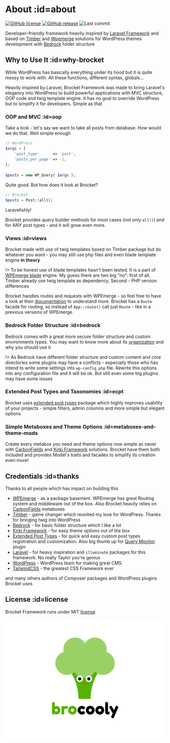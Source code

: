 # About :id=about

[![GitHub license](https://img.shields.io/github/license/czernika/brocket)](https://github.com/czernika/brocket/blob/master/LICENSE) [![GitHub release](https://img.shields.io/github/v/release/czernika/brocket)](https://gitHub.com/czernika/brocket/releases/) ![Last commit](https://img.shields.io/github/last-commit/czernika/brocket)

Developer-friendly framework heavily inspired by [Laravel Framework](https://laravel.com/) and based on [Timber](https://timber.github.io/docs/guides/wp-integration/) and [Wpemerge](https://wpemerge.com/) solutions for WordPress themes development with [Bedrock](https://roots.io/bedrock/) folder structure

## Why to Use It :id=why-brocket

While WordPress has basically everything under its hood but it is quite messy to work with. All these functions, different syntax, globals... 

Heavily inspired by Laravel, Brocket Framework was made to bring Laravel's elegancy into WordPress to build powerful applications with MVC structure, OOP code and twig template engine. It has no goal to override WordPress but to simplify it for developers. Simple as that

### OOP and MVC :id=oop

Take a look - let's say we want to take all posts from database. How would we do that. Well simple enough

```php
// WordPress
$args = [
    'post_type'      => 'post',
    'posts_per_page' => -1,
];

$posts = new WP_Query( $args );
```

Quite good. But how does it look at Brocket?

```php
// Brocket
$posts = Post::all();
```

Laravelishly!

Brocket provides query builder methods for most cases (not only `all()`) and for ANY post types - and it will grow even more.

### Views :id=views

Brocket made with use of twig templates based on Timber package but do whatever you want - you may still use php files and even blade template engine **in theory**

!> To be honest use of blade templates hasn't been tested. It is a part of [WPEmerge blade](https://github.com/htmlburger/wpemerge-blade) engine. My guess there are two big "no": first of all, Timber already use twig template as dependency. Second - PHP version differences  

Brocket handles routes and requests with WPEmerge - so feel free to have a look at their [documentation](https://docs.wpemerge.com/#/framework/routing/request-lifecycle) to understand more. Brocket has a `Route` facade for routing, so instead of `App::route()` call just `Route` - like in a previous versions of WPEmerge. 

### Bedrock Folder Structure :id=bedrock

Bedrock comes with a great more secure folder structure and custom environments types. You may want to know more about its [organization](https://roots.io/bedrock/) and why you should use it

!> As Bedrock have different folder structure and custom content and core directories some plugins may have a conflicts - especially those who has intend to write some settings into `wp-config.php` file. Rewrite this options into any configuration file and it will be ok. But still even some big plugins may have some issues

### Extended Post Types and Taxonomies :id=ecpt

Brocket uses [extended post types](https://github.com/johnbillion/extended-cpts) package which highly improves usability of your projects - simple filters, admin columns and more simple but elegant options

### Simple Metaboxes and Theme Options :id=metaboxes-and-theme-mods

Create every metabox you need and theme options now simple as never with [CarbonFields](https://carbonfields.net/) and [Kirki Framework](https://kirki.org/) solutions. Brocket have them both included and provides Model's traits and facades to simplify its creation even more! 

## Credentials :id=thanks

Thanks to all people which has impact on building this

- [WPEmerge](https://wpemerge.com/) - as a package basement. WPEmerge has great Routing system and middleware out of the box. Also Brocket heavily relies on [CarbonFields](https://carbonfields.net/) metaboxes
- [Timber](https://timber.github.io/docs/guides/wp-integration/) - game changer which reunited my love for WordPress. Thanks for bringing twig into WordPress
- [Bedrock](https://roots.io/bedrock/) - for basic folder structure which I like a lot
- [Kirki Framework](https://kirki.org/) - for easy theme options out of the box
- [Extended Post Types](https://github.com/johnbillion/extended-cpts) - for quick and easy custom post types registration and customization. Also big thumb up for [Query Monitor](https://querymonitor.com/) plugin
- [Laravel](https://laravel.com/) - for heavy inspiration and `illuminate` packages for this framework. No really Taylor you're genius
- [WordPress](https://wordpress.org/) - WordPress team for making great CMS
- [TailwindCSS](https://tailwindcss.com/) - the greatest CSS Framework ever

and many others authors of Composer packages and WordPress plugins Brocket uses

## License :id=license

Brocket Framework runs under MIT [license](https://github.com/czernika/brocket/blob/master/LICENSE.md)

![Brocket Framework](_media/screenshot.png)